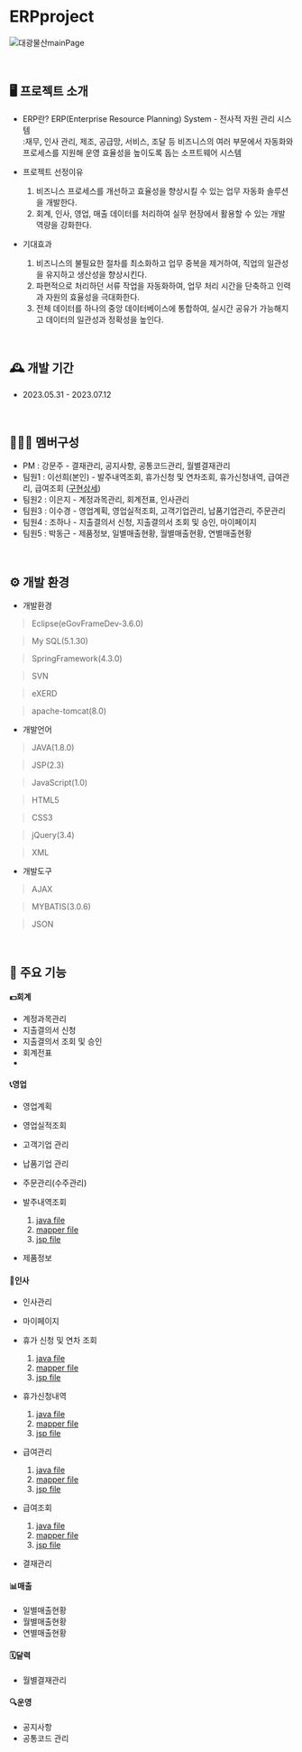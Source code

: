 # ERPproject
![대광물산mainPage](https://github.com/sunhee00/ERPproject/assets/104435431/b5accf54-fe29-4420-8188-23102f55f609)

<br>

## 🖥️ 프로젝트 소개
 - ERP란?
   ERP(Enterprise Resource Planning) System - 전사적 자원 관리 시스템<br>
   :재무, 인사 관리, 제조, 공급망, 서비스, 조달 등 비즈니스의 여러 부문에서 자동화와 프로세스를 지원해 운영 효율성을 높이도록 돕는 소프트웨어 시스템
   
 - 프로젝트 선정이유
   1. 비즈니스 프로세스를 개선하고 효율성을 향상시킬 수 있는 업무 자동화 솔루션을 개발한다.
   2. 회계, 인사, 영업, 매출 데이터를 처리하여 실무 현장에서 활용할 수 있는 개발 역량을 강화한다.
 
 - 기대효과
   1. 비즈니스의 불필요한 절차를 최소화하고 업무 중복을 제거하여, 직업의 일관성을 유지하고 생산성을 향상시킨다.
   2. 파편적으로 처리하던 서류 작업을 자동화하여, 업무 처리 시간을 단축하고 인력과 자원의 효율성을 극대화한다.
   3. 전체 데이터를 하나의 중앙 데이터베이스에 통합하여, 실시간 공유가 가능해지고 데이터의 일관성과 정확성을 높인다.

<br>

## 🕰️ 개발 기간
* 2023.05.31 - 2023.07.12

<br>

## 🧑‍🤝‍🧑 멤버구성
 - PM  : 강문주 - 결재관리, 공지사항, 공통코드관리, 월별결재관리
 - 팀원1 : 이선희(본인) - 발주내역조회, 휴가신청 및 연차조회, 휴가신청내역, 급여관리, 급여조회 ([구현상세](https://github.com/sunhee00/ERPproject/wiki/%EC%9D%B4%EC%84%A0%ED%9D%AC(%EB%B3%B8%EC%9D%B8)-%E2%80%90-%EB%B0%9C%EC%A3%BC%EB%82%B4%EC%97%AD%EC%A1%B0%ED%9A%8C,-%ED%9C%B4%EA%B0%80%EC%8B%A0%EC%B2%AD-%EB%B0%8F-%EC%97%B0%EC%B0%A8%EC%A1%B0%ED%9A%8C,-%ED%9C%B4%EA%B0%80%EC%8B%A0%EC%B2%AD%EB%82%B4%EC%97%AD,-%EA%B8%89%EC%97%AC%EA%B4%80%EB%A6%AC,-%EA%B8%89%EC%97%AC%EC%A1%B0%ED%9A%8C))
 - 팀원2 : 이은지 - 계정과목관리, 회계전표, 인사관리
 - 팀원3 : 이수경 - 영업계획, 영업실적조회, 고객기업관리, 납품기업관리, 주문관리
 - 팀원4 : 조하나 - 지출결의서 신청, 지출결의서 조회 및 승인, 마이페이지
 - 팀원5 : 박동근 - 제품정보, 일별매출현황, 월별매출현황, 연별매출현황

<br>

## ⚙️ 개발 환경
- 개발환경
>Eclipse(eGovFrameDev-3.6.0)

>My SQL(5.1.30)

>SpringFramework(4.3.0)

>SVN

>eXERD

>apache-tomcat(8.0)

- 개발언어
>JAVA(1.8.0)

>JSP(2.3)

>JavaScript(1.0)

>HTML5

>CSS3

>jQuery(3.4)

>XML

- 개발도구
>AJAX

>MYBATIS(3.0.6)

>JSON
  
<br>

## 📌 주요 기능
#### 💵회계
- 계정과목관리
- 지출결의서 신청
- 지출결의서 조회 및 승인
- 회계전표
- 
#### 📞영업
- 영업계획
- 영업실적조회
- 고객기업 관리
- 납품기업 관리
- 주문관리(수주관리)
- 발주내역조회
  1. <a href="src/main/java/kr/happyjob/study/busDlv" >java file</a>
  2. <a href="src/main/resources/sql/busDlv" >mapper file</a>
  3. <a href="src/main/webapp/WEB-INF/view/busDlv" >jsp file</a>
  
- 제품정보

#### 👤인사
- 인사관리
- 마이페이지
- 휴가 신청 및 연차 조회
  1. <a href="src/main/java/kr/happyjob/study/empVcp" >java file</a>
  2. <a href="src/main/resources/sql/empVcp" >mapper file</a>
  3. <a href="src/main/webapp/WEB-INF/view/empVcp" >jsp file</a>
  
- 휴가신청내역
  1. <a href="src/main/java/kr/happyjob/study/empVcs" >java file</a>
  2. <a href="src/main/resources/sql/empVcs" >mapper file</a>
  3. <a href="src/main/webapp/WEB-INF/view/empVcs" >jsp file</a>
  
- 급여관리
  1. <a href="src/main/java/kr/happyjob/study/empSam" >java file</a>
  2. <a href="src/main/resources/sql/empSam" >mapper file</a>
  3. <a href="src/main/webapp/WEB-INF/view/empSam" >jsp file</a>
  
- 급여조회
  1. <a href="src/main/java/kr/happyjob/study/empSas" >java file</a>
  2. <a href="src/main/resources/sql/empSas" >mapper file</a>
  3. <a href="src/main/webapp/WEB-INF/view/empSas" >jsp file</a>

- 결재관리

#### 📊매출
- 일별매출현황
- 월별매출현황
- 연별매출현황

#### 🗓달력
- 월별결재관리
  
#### 🔍운영
- 공지사항
- 공통코드 관리